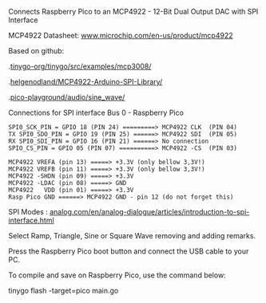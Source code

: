 
Connects Raspberry Pico to an MCP4922 - 12-Bit Dual Output DAC with SPI Interface

MCP4922 Datasheet: www.microchip.com/en-us/product/mcp4922

Based on github:

.[tinygo-org/tinygo/src/examples/mcp3008/](https://github.com/tinygo-org/tinygo/tree/731532cd2b6353b60b443343b51296ec0fafae09/src/examples/mcp3008)

.[helgenodland/MCP4922-Arduino-SPI-Library/](https://github.com/helgenodland/MCP4922-Arduino-SPI-Library)

.[pico-playground/audio/sine_wave/](https://github.com/raspberrypi/pico-playground/tree/master/audio/sine_wave)

Connections for SPI interface Bus 0 - Raspberry Pico

	SPI0_SCK_PIN = GPIO 18 (PIN 24) =========> MCP4922 CLK  (PIN 04)
    TX SPI0_SDO_PIN = GPIO 19 (PIN 25) ======> MCP4922 SDI  (PIN 05)
    RX SPI0_SDI_PIN = GPIO 16 (PIN 21) ======> No connection
    SPIO_CS_PIN = GPIO 05 (PIN 07) ==========> MCP4922 -CS  (PIN 03)

	MCP4922 VREFA (pin 13) =====> +3.3V (only bellow 3,3V!)
	MCP4922 VREFB (pin 11) =====> +3.3V (only bellow 3,3V!)
	MCP4922 -SHDN (pin 09) =====> +3.3V
	MCP4922 -LDAC (pin 08) =====> GND
	MCP4922   VDD (pin 01) =====> +3.3V
	Rasp Pico GND ======> MCP4922 GND - pin 12 (do not forget this)
 
SPI Modes : [analog.com/en/analog-dialogue/articles/introduction-to-spi-interface.html](https://www.analog.com/en/analog-dialogue/articles/introduction-to-spi-interface.html)

Select Ramp, Triangle, Sine or Square Wave removing and adding remarks. 

Press the Raspberry Pico boot button and connect the USB cable to your PC.

To compile and save on Raspberry Pico, use the command below:

tinygo flash -target=pico main.go


